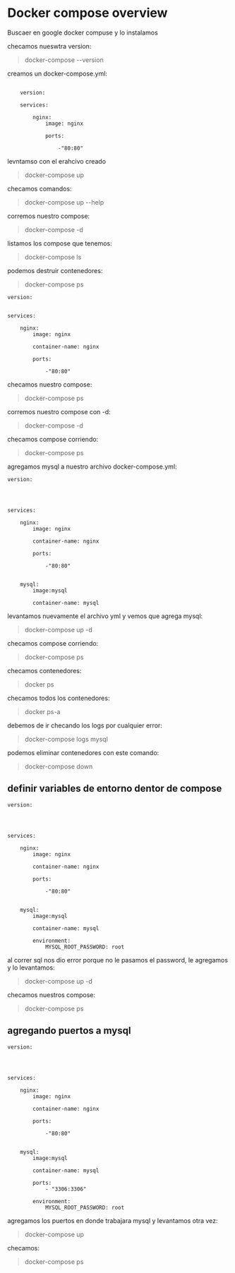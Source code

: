 # Docker compose overview

Buscaer en google docker compuse y lo instalamos

checamos nueswtra version:
>docker-compose --version

<p>creamos un docker-compose.yml:</p>

<pre><code>
    version:

    services:

        nginx:
            image: nginx

            ports:

                -"80:80"
</code></pre>

levntamso con el erahcivo creado
>docker-compose up

checamos comandos:
>docker-compose up --help

corremos nuestro compose:
>docker-compose -d

listamos los compose que tenemos:
>docker-compose ls


podemos destruir contenedores:
>docker-compose ps

    version:


    services:

        nginx:
            image: nginx

            container-name: nginx

            ports:

                -"80:80"

checamos nuestro compose:
>docker-compose ps

corremos nuestro compose con -d:
>docker-compose -d

checamos compose corriendo:
>docker-compose ps

agregamos mysql a nuestro archivo docker-compose.yml:

    version:




    services:

        nginx:
            image: nginx

            container-name: nginx

            ports:

                -"80:80"


        mysql:
            image:mysql

            container-name: mysql

levantamos nuevamente el archivo yml y vemos que agrega mysql:
>docker-compose up -d

checamos compose corriendo:
>docker-compose ps

checamos contenedores:
>docker ps

checamos todos los contenedores:
>docker ps-a

debemos de ir checando los logs por cualquier error:
>docker-compose logs mysql

podemos eliminar contenedores con este comando:
>docker-compose down

## definir variables de entorno dentor de compose

    version:




    services:

        nginx:
            image: nginx

            container-name: nginx

            ports:

                -"80:80"


        mysql:
            image:mysql

            container-name: mysql

            environment: 
                MYSQL_ROOT_PASSWORD: root

al correr sql nos dio error porque no le pasamos el password, le agregamos y lo levantamos:
>docker-compose up -d

checamos nuestros compose:
>docker-compose ps

## agregando puertos a mysql

    version:




    services:

        nginx:
            image: nginx

            container-name: nginx

            ports:

                -"80:80"


        mysql:
            image:mysql

            container-name: mysql

            ports:
                - "3306:3306"

            environment: 
                MYSQL_ROOT_PASSWORD: root

agregamos los puertos en donde trabajara mysql y levantamos otra vez:
>docker-compose up

checamos:
>docker-compose ps
